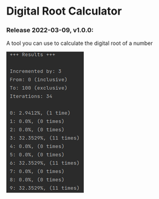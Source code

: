 # Digital Root Calculator
### Release 2022-03-09, v1.0.0:
A tool you can use to calculate the digital root of a number


<img src="https://github.com/moonsidefan/DigitalRootCalculator/blob/main/example.png"/>
